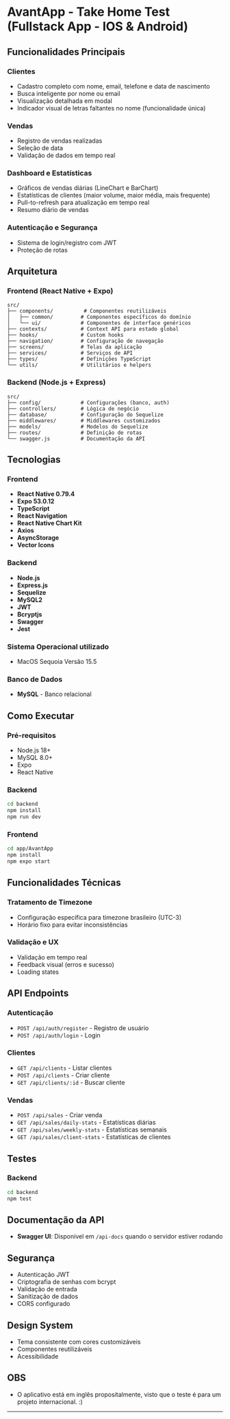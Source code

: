 # AvantApp - Take Home Test (Fullstack App - IOS & Android)

## Funcionalidades Principais

### Clientes

- Cadastro completo com nome, email, telefone e data de nascimento
- Busca inteligente por nome ou email
- Visualização detalhada em modal
- Indicador visual de letras faltantes no nome (funcionalidade única)

### Vendas

- Registro de vendas realizadas
- Seleção de data
- Validação de dados em tempo real

### Dashboard e Estatísticas

- Gráficos de vendas diárias (LineChart e BarChart)
- Estatísticas de clientes (maior volume, maior média, mais frequente)
- Pull-to-refresh para atualização em tempo real
- Resumo diário de vendas

### Autenticação e Segurança

- Sistema de login/registro com JWT
- Proteção de rotas

## Arquitetura

### Frontend (React Native + Expo)

```
src/
├── components/          # Componentes reutilizáveis
│   ├── common/         # Componentes específicos do domínio
│   └── ui/             # Componentes de interface genéricos
├── contexts/           # Context API para estado global
├── hooks/              # Custom hooks
├── navigation/         # Configuração de navegação
├── screens/            # Telas da aplicação
├── services/           # Serviços de API
├── types/              # Definições TypeScript
└── utils/              # Utilitários e helpers
```

### Backend (Node.js + Express)

```
src/
├── config/             # Configurações (banco, auth)
├── controllers/        # Lógica de negócio
├── database/           # Configuração do Sequelize
├── middlewares/        # Middlewares customizados
├── models/             # Modelos do Sequelize
├── routes/             # Definição de rotas
└── swagger.js          # Documentação da API
```

## Tecnologias

### Frontend

- **React Native 0.79.4**
- **Expo 53.0.12**
- **TypeScript**
- **React Navigation**
- **React Native Chart Kit**
- **Axios**
- **AsyncStorage**
- **Vector Icons**

### Backend

- **Node.js**
- **Express.js**
- **Sequelize**
- **MySQL2**
- **JWT**
- **Bcryptjs**
- **Swagger**
- **Jest**

### Sistema Operacional utilizado
- MacOS Sequoia Versão 15.5

### Banco de Dados

- **MySQL** - Banco relacional

## Como Executar

### Pré-requisitos

- Node.js 18+
- MySQL 8.0+
- Expo
- React Native

### Backend

```bash
cd backend
npm install
npm run dev
```

### Frontend

```bash
cd app/AvantApp
npm install
npm expo start
```

## Funcionalidades Técnicas

### Tratamento de Timezone

- Configuração específica para timezone brasileiro (UTC-3)
- Horário fixo para evitar inconsistências

### Validação e UX

- Validação em tempo real
- Feedback visual (erros e sucesso)
- Loading states

## API Endpoints

### Autenticação

- `POST /api/auth/register` - Registro de usuário
- `POST /api/auth/login` - Login

### Clientes

- `GET /api/clients` - Listar clientes
- `POST /api/clients` - Criar cliente
- `GET /api/clients/:id` - Buscar cliente

### Vendas

- `POST /api/sales` - Criar venda
- `GET /api/sales/daily-stats` - Estatísticas diárias
- `GET /api/sales/weekly-stats` - Estatísticas semanais
- `GET /api/sales/client-stats` - Estatísticas de clientes

## Testes

### Backend

```bash
cd backend
npm test
```

## Documentação da API

- **Swagger UI**: Disponível em `/api-docs` quando o servidor estiver rodando

## Segurança

- Autenticação JWT
- Criptografia de senhas com bcrypt
- Validação de entrada
- Sanitização de dados
- CORS configurado

## Design System

- Tema consistente com cores customizáveis
- Componentes reutilizáveis
- Acessibilidade

## OBS

- O aplicativo está em inglês propositalmente, visto que o teste é para um projeto internacional. :)
---
